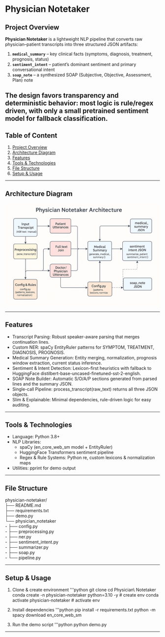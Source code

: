 # Physician Notetaker

## Project Overview
**Physician Notetaker** is a lightweight NLP pipeline that converts raw physician–patient transcripts into three structured JSON artifacts:

1. **`medical_summary`** – key clinical facts (symptoms, diagnosis, treatment, prognosis, status)  
2. **`sentiment_intent`** – patient’s dominant sentiment and primary conversational intent  
3. **`soap_note`** – a synthesized SOAP (Subjective, Objective, Assessment, Plan) note

The design favors transparency and deterministic behavior: most logic is rule/regex driven, with only a small pretrained sentiment model for fallback classification.
---

## Table of Content
1. [Project Overview](#project-overview)
2. [Architecture Diagram](#architecture-diagram)
3. [Features](#features)
4. [Tools & Technologies](#tools--technologies)
5. [File Structure](#file-structure)
6. [Setup & Usage](#setup--usage)

---

## Architecture Diagram
![Architecture Diagram](https://github.com/SairamPimple/Physician-Notetaker/blob/main/images/A_flowchart-style_diagram_titled_%22Physician_Noteta.png)

---

## Features
- Transcript Parsing: Robust speaker-aware parsing that merges continuation lines.
- Custom NER: spaCy EntityRuler patterns for SYMPTOM, TREATMENT, DIAGNOSIS, PROGNOSIS.
- Medical Summary Generation: Entity merging, normalization, prognosis window extraction, current status inference.
- Sentiment & Intent Detection: Lexicon-first heuristics with fallback to HuggingFace distilbert-base-uncased-finetuned-sst-2-english.
- SOAP Note Builder: Automatic S/O/A/P sections generated from parsed lines and the summary JSON.
- Single-call Pipeline: process_transcript(raw_text) returns all three JSON objects.
- Slim & Explainable: Minimal dependencies, rule-driven logic for easy auditing.

---

## Tools & Technologies
- Language: Python 3.8+
- NLP Libraries:
	- spaCy (en_core_web_sm model + EntityRuler)
	- HuggingFace Transformers sentiment pipeline
	- Regex & Rule Systems: Python re, custom lexicons & normalization maps
- Utilities: pprint for demo output

---

## File Structure
physician-notetaker/  
├── README.md   
├── requirements.txt  
├── demo.py  
└── physician_notetaker  
    - ├── config.py  
    - ├── preprocessing.py  
    - ├── ner.py  
    - ├── sentiment_intent.py  
    - ├── summarizer.py  
    - ├── soap.py  
    - └── pipeline.py  

---

## Setup & Usage
1. Clone & create environment
	'''python
	git clone <repo-url>
	cd Physician\ Notetaker
	conda create -n physician-notetaker python=3.10 -y # create env
	conda activate physician-notetaker # activate env
    

2. Install dependencies
	'''python
	pip install -r requirements.txt
	python -m spacy download en_core_web_sm

3. Run the demo script
	'''python
	python demo.py

---
